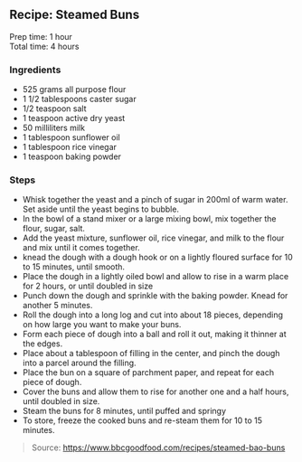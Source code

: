 ## Recipe: Steamed Buns
Prep time: 1 hour  
Total time: 4 hours  


### Ingredients
 - 525 grams all purpose flour
 - 1 1/2 tablespoons caster sugar
 - 1/2 teaspoon salt
 - 1 teaspoon active dry yeast
 - 50 milliliters milk
 - 1 tablespoon sunflower oil
 - 1 tablespoon rice vinegar
 - 1 teaspoon baking powder

### Steps
 - Whisk together the yeast and a pinch of sugar in 200ml of warm water. Set aside until the yeast begins to bubble.
 - In the bowl of a stand mixer or a large mixing bowl, mix together the flour, sugar, salt.
 - Add the yeast mixture, sunflower oil, rice vinegar, and milk to the flour and mix until it comes together.
 - knead the dough with a dough hook or on a lightly floured surface for 10 to 15 minutes, until smooth.
 - Place the dough in a lightly oiled bowl and allow to rise in a warm place for 2 hours, or until doubled in size
 - Punch down the dough and sprinkle with the baking powder. Knead for another 5 minutes.
 - Roll the dough into a long log and cut into about 18 pieces, depending on how large you want to make your buns.
 - Form each piece of dough into a ball and roll it out, making it thinner at the edges.
 - Place about a tablespoon of filling in the center, and pinch the dough into a parcel around the filling.
 - Place the bun on a square of parchment paper, and repeat for each piece of dough.
 - Cover the buns and allow them to rise for another one and a half hours, until doubled in size.
 - Steam the buns for 8 minutes, until puffed and springy
 - To store, freeze the cooked buns and re-steam them for 10 to 15 minutes.

> Source: https://www.bbcgoodfood.com/recipes/steamed-bao-buns
